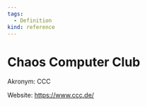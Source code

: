 ```yaml
---
tags:
  - Definition
kind: reference
---
```

# Chaos Computer Club

Akronym: CCC

Website: <https://www.ccc.de/>